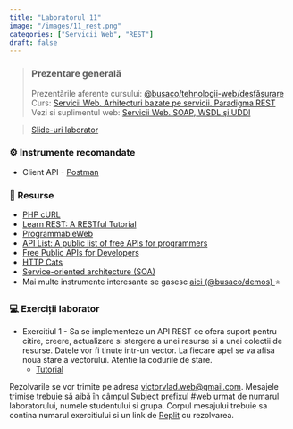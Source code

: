 ```yaml
---
title: "Laboratorul 11"
image: "/images/11_rest.png"
categories: ["Servicii Web", "REST"]
draft: false
---
```


> ### ️Prezentare generală
> Prezentările aferente cursului: <a href="https://profs.info.uaic.ro/~busaco/teach/courses/web/web-film.html" target="_blank">@busaco/tehnologii-web/desfășurare </a> \
> Curs: <a href="https://profs.info.uaic.ro/~busaco/teach/courses/web/presentations/web09ServiciiWeb-REST.pdf" target="_blank">Servicii Web. Arhitecturi bazate pe servicii. Paradigma REST </a> \
> Vezi si suplimentul web: <a href="https://profs.info.uaic.ro/~busaco/teach/courses/web/presentations/web-ServiciiWeb-SOA-SOAP-WSDL-UDDI.pdf"> Servicii Web. SOAP, WSDL şi UDDI </a>

<blockquote class="slides">
    <a href="https://docs.google.com/presentation/d/e/2PACX-1vTX5TadZy1j4cmc7Z9MrvCoU9Bsl65_jorx3gKNEsTY-wZaPP3tMTOxE7yi05LGiNGKvAxkyFzF3fOr/pub?start=false&loop=false&delayms=3000" class="slides-link">Slide-uri laborator</a>
</blockquote>

### ⚙️ Instrumente recomandate
- Client API - <a href="https://www.postman.com/" target="_blank">Postman</a>

### 📖 Resurse
- <a href="https://www.php.net/manual/en/curl.examples.php">PHP cURL</a>
- <a href="https://www.restapitutorial.com/">Learn REST: A RESTful Tutorial</a>
- <a href="https://www.programmableweb.com/apis/directory">ProgrammableWeb</a>
- <a href="https://apilist.fun" target="_blank">API List: A public list of free APIs for programmers</a>
- <a href="https://rapidapi.com/collection/list-of-free-apis">Free Public APIs for Developers</a>
- <a href="https://http.cat/">HTTP Cats</a>
- <a href="https://www.ibm.com/docs/en/rbd/9.6?topic=overview-service-oriented-architecture-soa">Service-oriented architecture (SOA)</a>
- Mai multe instrumente interesante se gasesc   <a href="https://profs.info.uaic.ro/~busaco/teach/courses/web/demos/" target="_blank">aici (@busaco/demos) </a> ⭐

### 💻 Exerciții laborator
- <span>Exercitiul 1 - Sa se implementeze un API REST ce ofera suport pentru citire, creere, actualizare si stergere a unei resurse si a unei colectii de resurse. Datele vor fi tinute intr-un vector. La fiecare apel se va afisa noua stare a vectorului. Atentie la codurile de stare.</span>
    - <a href="https://www.restapitutorial.com/" target="_blank">Tutorial</a>

Rezolvarile se vor trimite pe adresa <a href="mailto:victorvlad.web@gmail.com" target="_blank">victorvlad.web@gmail.com</a>. Mesajele trimise  trebuie să aibă în câmpul Subject prefixul #web urmat de numarul laboratorului, numele studentului si grupa.
Corpul mesajului trebuie sa contina numarul exercitiului si un link de <a href="https://replit.com" target="_blank">Replit</a> cu rezolvarea.